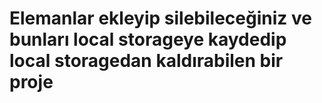 # Elemanlar ekleyip silebileceğiniz ve bunları local storageye kaydedip local storagedan kaldırabilen bir proje
